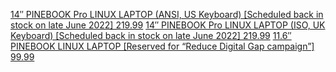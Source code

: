 [14″ PINEBOOK Pro LINUX LAPTOP (ANSI, US Keyboard) [Scheduled back in stock on late June 2022] 219.99](https://pine64.com/product/14%e2%80%b3-pinebook-pro-linux-laptop-ansi-us-keyboard/) [14″ PINEBOOK Pro LINUX LAPTOP (ISO, UK Keyboard) [Scheduled back in stock on late June 2022] 219.99](https://pine64.com/product/14%e2%80%b3-pinebook-pro-linux-laptop-iso-uk-keyboard/) [11.6″ PINEBOOK LINUX LAPTOP [Reserved for “Reduce Digital Gap campaign”] 99.99](https://pine64.com/product/11-6-pinebook-linux-laptop/)
